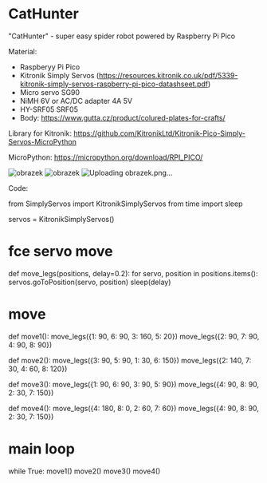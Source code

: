 # CatHunter
 "CatHunter" - super easy spider robot powered by Raspberry Pi Pico

Material:

- Raspberyy Pi Pico
- Kitronik Simply Servos (https://resources.kitronik.co.uk/pdf/5339-kitronik-simply-servos-raspberry-pi-pico-datashseet.pdf)
- Micro servo SG90
- NiMH 6V or AC/DC adapter 4A 5V
- HY-SRF05 SRF05
- Body: https://www.gutta.cz/product/colured-plates-for-crafts/


Library for Kitronik:
https://github.com/KitronikLtd/Kitronik-Pico-Simply-Servos-MicroPython

MicroPython:
https://micropython.org/download/RPI_PICO/

![obrazek](https://github.com/user-attachments/assets/037459ef-2290-447e-9232-8cee4701572a)
![obrazek](https://github.com/user-attachments/assets/ea8af646-57ac-40c6-a803-de6b6adfb3fe)
![Uploading obrazek.png…]()

Code:

from SimplyServos import KitronikSimplyServos
from time import sleep

servos = KitronikSimplyServos()

# fce servo move

def move_legs(positions, delay=0.2):
    for servo, position in positions.items():
        servos.goToPosition(servo, position)
    sleep(delay)

# move

def move1():
    move_legs({1: 90, 6: 90, 3: 160, 5: 20})
    move_legs({2: 90, 7: 90, 4: 90, 8: 90})


def move2():
    move_legs({3: 90, 5: 90, 1: 30, 6: 150})
    move_legs({2: 140, 7: 30, 4: 60, 8: 120})


def move3():
    move_legs({1: 90, 6: 90, 3: 90, 5: 90})
    move_legs({4: 90, 8: 90, 2: 30, 7: 150})


def move4():
    move_legs({4: 180, 8: 0, 2: 60, 7: 60})
    move_legs({4: 90, 8: 90, 2: 30, 7: 150})

# main loop
while True:
    move1()
    move2()
    move3()
    move4()







